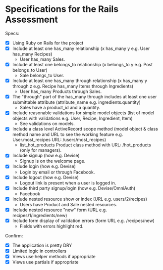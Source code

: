 # Specifications for the Rails Assessment

Specs:
- [x] Using Ruby on Rails for the project
- [x] Include at least one has_many relationship (x has_many y e.g. User has_many Recipes)
  - User has_many Sales.
- [x] Include at least one belongs_to relationship (x belongs_to y e.g. Post belongs_to User)
  - Sale belongs_to User.
- [x] Include at least one has_many through relationship (x has_many y through z e.g. Recipe has_many Items through Ingredients)
  - User has_many Products through Sales.
- [x] The "through" part of the has_many through includes at least one user submittable attribute (attribute_name e.g. ingredients.quantity)
  - Sales have a product_id and a quantity.
- [x] Include reasonable validations for simple model objects (list of model objects with validations e.g. User, Recipe, Ingredient, Item)
  - See validations on models.
- [x] Include a class level ActiveRecord scope method (model object & class method name and URL to see the working feature e.g. User.most_recipes URL: /users/most_recipes)
  - list_hot_products Product class method with URL: /hot_products (only for managers).
- [x] Include signup (how e.g. Devise)
  - Signup is on the welcome page.
- [x] Include login (how e.g. Devise)
  - Login by email or through Facebook.
- [x] Include logout (how e.g. Devise)
  - Logout link is present when a user is logged in.
- [x] Include third party signup/login (how e.g. Devise/OmniAuth)
  - Facebook
- [x] Include nested resource show or index (URL e.g. users/2/recipes)
  - Users have Product and Sale nested resources.
- [x] Include nested resource "new" form (URL e.g. recipes/1/ingredients/new)
- [x] Include form display of validation errors (form URL e.g. /recipes/new)
  - Fields with errors highlight red.

Confirm:
- [x] The application is pretty DRY
- [x] Limited logic in controllers
- [x] Views use helper methods if appropriate
- [x] Views use partials if appropriate
